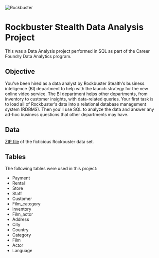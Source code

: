 ![Rockbuster](https://github.com/richseiler/SQL/assets/135394601/5b26eabd-1506-4b72-95c6-3e004f2cac7e)
# Rockbuster Stealth Data Analysis Project
This was a Data Analysis project performed in SQL as part of the Career Foundry Data Analytics program.
## Objective
You've been hired as a data analyst by Rockbuster Stealth's business inteligence (BI) department to help with the launch strategy for the new online video service. The BI department helps other departments, from inventory to customer insights, with data-related queries. Your first task is to load all of Rockbuster's data into a relational database management system (RDBMS). Then you'll use SQL to analyze the data and answer any ad-hoc business questions that other departments may have.
## Data
[ZIP file](http://www.postgresqltutorial.com/wp-content/uploads/2019/05/dvdrental.zip) of the ficticious Rockbuster data set.
## Tables
The following tables were used in this project:
- Payment
- Rental
- Store
- Staff
- Customer
- Film_category
- Inventory
- Film_actor
- Address
- City
- Country
- Category
- Film
- Actor
- Language
